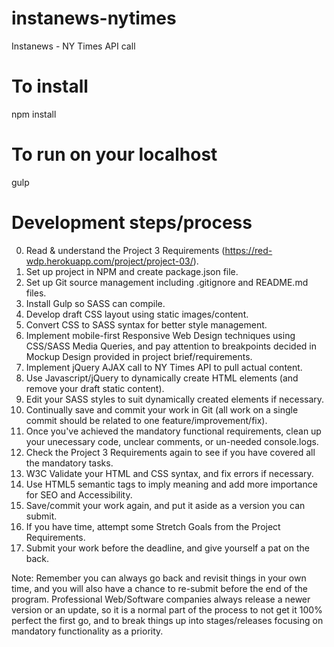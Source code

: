 # instanews-nytimes
Instanews - NY Times API call

# To install
npm install

# To run on your localhost
gulp

# Development steps/process
0. Read & understand the Project 3 Requirements (https://red-wdp.herokuapp.com/project/project-03/).
1. Set up project in NPM and create package.json file.
2. Set up Git source management including .gitignore and README.md files.
3. Install Gulp so SASS can compile.
4. Develop draft CSS layout using static images/content.
5. Convert CSS to SASS syntax for better style management.
6. Implement mobile-first Responsive Web Design techniques using CSS/SASS Media Queries, and pay attention to breakpoints decided in Mockup Design provided in project brief/requirements.
7. Implement jQuery AJAX call to NY Times API to pull actual content.
8. Use Javascript/jQuery to dynamically create HTML elements (and remove your draft static content).
9. Edit your SASS styles to suit dynamically created elements if necessary.
10. Continually save and commit your work in Git (all work on a single commit should be related to one feature/improvement/fix).
11. Once you've achieved the mandatory functional requirements, clean up your unecessary code, unclear comments, or un-needed console.logs.
12. Check the Project 3 Requirements again to see if you have covered all the mandatory tasks. 
13. W3C Validate your HTML and CSS syntax, and fix errors if necessary.
14. Use HTML5 semantic tags to imply meaning and add more importance for SEO and Accessibility.
15. Save/commit your work again, and put it aside as a version you can submit.
16. If you have time, attempt some Stretch Goals from the Project Requirements.
17. Submit your work before the deadline, and give yourself a pat on the back.

Note: Remember you can always go back and revisit things in your own time, and you will also have a chance to re-submit before the end of the program.  Professional Web/Software companies always release a newer version or an update, so it is a normal part of the process to not get it 100% perfect the first go, and to break things up into stages/releases focusing on mandatory functionality as a priority.  
